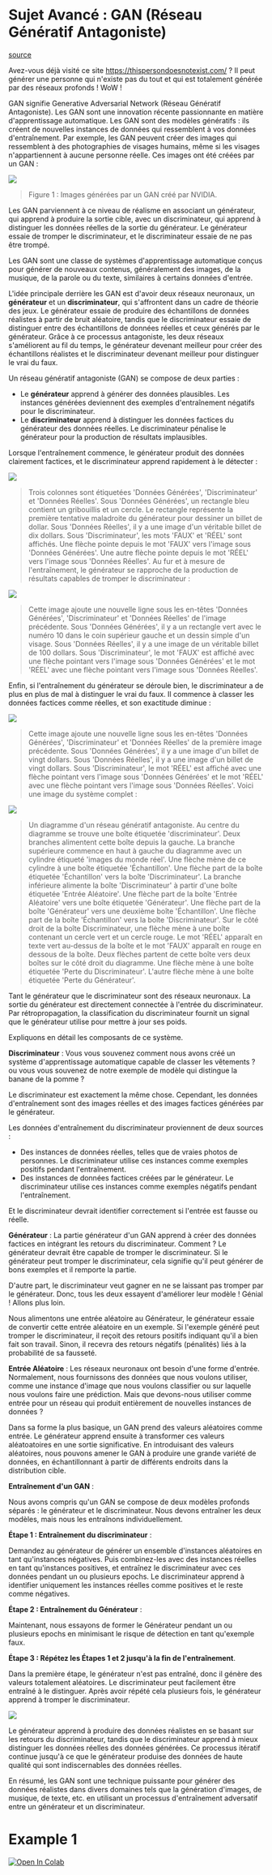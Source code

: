 # Sujet Avancé : GAN (Réseau Génératif Antagoniste)
[source](https://developers.google.com/machine-learning/gan/gan_structure)

Avez-vous déjà visité ce site https://thispersondoesnotexist.com/ ?
Il peut générer une personne qui n'existe pas du tout et qui est totalement générée par des réseaux profonds ! WoW !

GAN signifie Generative Adversarial Network (Réseau Génératif Antagoniste).
Les GAN sont une innovation récente passionnante en matière d'apprentissage automatique. Les GAN sont des modèles génératifs : ils créent de nouvelles instances de données qui ressemblent à vos données d'entraînement. Par exemple, les GAN peuvent créer des images qui ressemblent à des photographies de visages humains, même si les visages n'appartiennent à aucune personne réelle. Ces images ont été créées par un GAN :

![](https://developers.google.com/static/machine-learning/gan/images/gan_faces.png)

> Figure 1 : Images générées par un GAN créé par NVIDIA.

Les GAN parviennent à ce niveau de réalisme en associant un générateur, qui apprend à produire la sortie cible, avec un discriminateur, qui apprend à distinguer les données réelles de la sortie du générateur. Le générateur essaie de tromper le discriminateur, et le discriminateur essaie de ne pas être trompé.

Les GAN sont une classe de systèmes d'apprentissage automatique conçus pour générer de nouveaux contenus, généralement des images, de la musique, de la parole ou du texte, similaires à certains données d'entrée.

L'idée principale derrière les GAN est d'avoir deux réseaux neuronaux, un **générateur** et un **discriminateur**, qui s'affrontent dans un cadre de théorie des jeux. Le générateur essaie de produire des échantillons de données réalistes à partir de bruit aléatoire, tandis que le discriminateur essaie de distinguer entre des échantillons de données réelles et ceux générés par le générateur. Grâce à ce processus antagoniste, les deux réseaux s'améliorent au fil du temps, le générateur devenant meilleur pour créer des échantillons réalistes et le discriminateur devenant meilleur pour distinguer le vrai du faux.

Un réseau génératif antagoniste (GAN) se compose de deux parties :

- Le **générateur** apprend à générer des données plausibles. Les instances générées deviennent des exemples d'entraînement négatifs pour le discriminateur.
- Le **discriminateur** apprend à distinguer les données factices du générateur des données réelles. Le discriminateur pénalise le générateur pour la production de résultats implausibles.

Lorsque l'entraînement commence, le générateur produit des données clairement factices, et le discriminateur apprend rapidement à le détecter :

![](https://developers.google.com/static/machine-learning/gan/images/bad_gan.svg)
> Trois colonnes sont étiquetées 'Données Générées', 'Discriminateur' et
          'Données Réelles'. Sous 'Données Générées', un rectangle bleu contient
          un gribouillis et un cercle. Le rectangle représente la première tentative
          maladroite du générateur
          pour dessiner un billet de dollar. Sous 'Données Réelles', il y a une image d'un véritable
          billet de dix dollars. Sous 'Discriminateur', les mots 'FAUX' et
          'RÉEL' sont affichés. Une flèche pointe depuis le mot 'FAUX' vers l'image sous
          'Données Générées'. Une autre flèche pointe depuis le mot 'RÉEL' vers l'image sous
          'Données Réelles'.
Au fur et à mesure de l'entraînement, le générateur se rapproche de la production de résultats capables de tromper le discriminateur :

![](https://developers.google.com/static/machine-learning/gan/images/ok_gan.svg)
> Cette image ajoute une nouvelle ligne sous les en-têtes 'Données Générées', 'Discriminateur' et
          'Données Réelles' de l'image précédente. Sous 'Données Générées',
          il y a un rectangle vert avec le numéro 10 dans le coin supérieur gauche
          et un dessin simple d'un visage. Sous 'Données Réelles', il y a une image de
          un véritable billet de 100 dollars. Sous 'Discriminateur', le mot 'FAUX' est affiché
          avec une flèche pointant vers l'image sous 'Données Générées' et le mot
          'RÉEL' avec une flèche pointant vers l'image sous 'Données Réelles'.
          
Enfin, si l'entraînement du générateur se déroule bien, le discriminateur a de plus en plus de mal à distinguer le vrai du faux. Il commence à classer les données factices comme réelles, et son exactitude diminue :

![](https://developers.google.com/static/machine-learning/gan/images/good_gan.svg)
> Cette image ajoute une nouvelle ligne sous les en-têtes 'Données Générées', 'Discriminateur' et
          'Données Réelles' de la première image précédente. Sous 'Données Générées',
          il y a une image d'un billet de vingt dollars. Sous 'Données Réelles',
          il y a une image d'un billet de vingt dollars. Sous 'Discriminateur',
          le mot 'RÉEL' est affiché avec une flèche pointant vers l'image sous 'Données Générées' et le mot
          'RÉEL' avec une flèche pointant vers l'image sous 'Données Réelles'.
Voici une image du système complet :

![](https://developers.google.com/static/machine-learning/gan/images/gan_diagram.svg)
> Un diagramme d'un réseau génératif antagoniste. Au centre du
          diagramme se trouve une boîte étiquetée 'discriminateur'. Deux branches alimentent cette
          boîte depuis la gauche. La branche supérieure commence en haut à gauche du
          diagramme avec un cylindre étiqueté 'images du monde réel'. Une flèche mène
          de ce cylindre à une boîte étiquetée 'Échantillon'. Une flèche part de la boîte
          étiquetée 'Échantillon' vers la boîte 'Discriminateur'. La branche inférieure
          alimente la boîte 'Discriminateur' à partir d'une boîte étiquetée 'Entrée Aléatoire'. Une flèche part de la boîte 'Entrée Aléatoire' vers une boîte étiquetée
          'Générateur'. Une flèche part de la boîte 'Générateur' vers une deuxième
          boîte 'Échantillon'. Une flèche part de la boîte 'Échantillon' vers la
          boîte 'Discriminateur'. Sur le côté droit de la boîte Discriminateur, une
          flèche mène à une boîte contenant un cercle vert et un cercle rouge. Le
          mot 'RÉEL' apparaît en texte vert au-dessus de la boîte et le mot 'FAUX'
          apparaît en rouge en dessous de la boîte. Deux flèches partent de cette boîte
          vers deux boîtes sur le côté droit du diagramme. Une flèche mène à une boîte
          étiquetée 'Perte du Discriminateur'. L'autre flèche mène à une boîte étiquetée
          'Perte du Générateur'.

Tant le générateur que le discriminateur sont des réseaux neuronaux. La sortie du générateur est directement connectée à l'entrée du discriminateur. Par rétropropagation, la classification du discriminateur fournit un signal que le générateur utilise pour mettre à jour ses poids.

Expliquons en détail les composants de ce système.

**Discriminateur** :
Vous vous souvenez comment nous avons créé un système d'apprentissage automatique capable de classer les vêtements ?
ou vous vous souvenez de notre exemple de modèle qui distingue la banane de la pomme ?

Le discriminateur est exactement la même chose. Cependant, les données d'entraînement sont des images réelles et des images factices générées par le générateur.

Les données d'entraînement du discriminateur proviennent de deux sources :

- Des instances de données réelles, telles que de vraies photos de personnes. Le discriminateur utilise ces instances comme exemples positifs pendant l'entraînement.
- Des instances de données factices créées par le générateur. Le discriminateur utilise ces instances comme exemples négatifs pendant l'entraînement.

Et le discriminateur devrait identifier correctement si l'entrée est fausse ou réelle.

**Générateur** :
La partie générateur d'un GAN apprend à créer des données factices en intégrant les retours du discriminateur. Comment ? Le générateur devrait être capable de tromper le discriminateur. Si le générateur peut tromper le discriminateur, cela signifie qu'il peut générer de bons exemples et il remporte la partie.

D'autre part, le discriminateur veut gagner en ne se laissant pas tromper par le générateur. Donc, tous les deux essayent d'améliorer leur modèle ! Génial ! Allons plus loin.

Nous alimentons une entrée aléatoire au Générateur, le générateur essaie de convertir cette entrée aléatoire en un exemple. Si l'exemple généré peut tromper le discriminateur, il reçoit des retours positifs indiquant qu'il a bien fait son travail. Sinon, il recevra des retours négatifs (pénalités) liés à la probabilité de sa fausseté.

**Entrée Aléatoire** :
Les réseaux neuronaux ont besoin d'une forme d'entrée. Normalement, nous fournissons des données que nous voulons utiliser, comme une instance d'image que nous voulons classifier ou sur laquelle nous voulons faire une prédiction. Mais que devons-nous utiliser comme entrée pour un réseau qui produit entièrement de nouvelles instances de données ?

Dans sa forme la plus basique, un GAN prend des valeurs aléatoires comme entrée. Le générateur apprend ensuite à transformer ces valeurs aléatoatoires en une sortie significative. En introduisant des valeurs aléatoires, nous pouvons amener le GAN à produire une grande variété de données, en échantillonnant à partir de différents endroits dans la distribution cible.

**Entraînement d'un GAN** :

Nous avons compris qu'un GAN se compose de deux modèles profonds séparés : le générateur et le discriminateur. Nous devons entraîner les deux modèles, mais nous les entraînons individuellement.

**Étape 1 : Entraînement du discriminateur** :

Demandez au générateur de générer un ensemble d'instances aléatoires en tant qu'instances négatives. Puis combinez-les avec des instances réelles en tant qu'instances positives, et entraînez le discriminateur avec ces données pendant un ou plusieurs epochs. Le discriminateur apprend à identifier uniquement les instances réelles comme positives et le reste comme négatives.

**Étape 2 : Entraînement du Générateur** :

Maintenant, nous essayons de former le Générateur pendant un ou plusieurs epochs en minimisant le risque de détection en tant qu'exemple faux.

**Étape 3 : Répétez les Étapes 1 et 2 jusqu'à la fin de l'entraînement**.

Dans la première étape, le générateur n'est pas entraîné, donc il génère des valeurs totalement aléatoires. Le discriminateur peut facilement être entraîné à le distinguer. Après avoir répété cela plusieurs fois, le générateur apprend à tromper le discriminateur.

![](imgs/gan.webp)

Le générateur apprend à produire des données réalistes en se basant sur les retours du discriminateur, tandis que le discriminateur apprend à mieux distinguer les données réelles des données générées. Ce processus itératif continue jusqu'à ce que le générateur produise des données de haute qualité qui sont indiscernables des données réelles.

En résumé, les GAN sont une technique puissante pour générer des données réalistes dans divers domaines tels que la génération d'images, de musique, de texte, etc. en utilisant un processus d'entraînement adversatif entre un générateur et un discriminateur.


# Example 1 
<a target="_blank" href="https://colab.research.google.com/github/modaresimr/AdvancedPython/blob/main/C5/example1.ipynb">
  <img src="https://colab.research.google.com/assets/colab-badge.svg" alt="Open In Colab"/>
</a>
